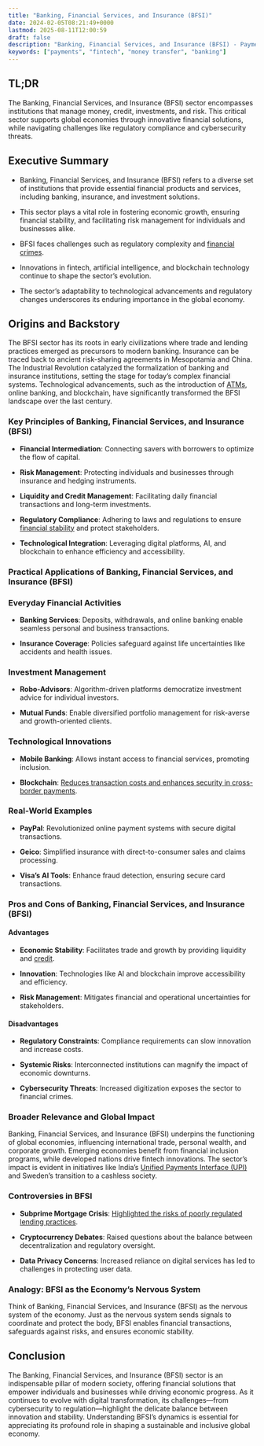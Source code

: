 ```yaml
---
title: "Banking, Financial Services, and Insurance (BFSI)"
date: 2024-02-05T08:21:49+0000
lastmod: 2025-08-11T12:00:59
draft: false
description: "Banking, Financial Services, and Insurance (BFSI) - Payment industry knowledge and insights"
keywords: ["payments", "fintech", "money transfer", "banking"]
---
```


## TL;DR

The Banking, Financial Services, and Insurance (BFSI) sector encompasses institutions that manage money, credit, investments, and risk. This critical sector supports global economies through innovative financial solutions, while navigating challenges like regulatory compliance and cybersecurity threats.

## Executive Summary

- Banking, Financial Services, and Insurance (BFSI) refers to a diverse set of institutions that provide essential financial products and services, including banking, insurance, and investment solutions.

- This sector plays a vital role in fostering economic growth, ensuring financial stability, and facilitating risk management for individuals and businesses alike.

- BFSI faces challenges such as regulatory complexity and [financial crimes](https://faisalkhanllc.xyz/resources/payments-wiki/f/financial-crimes/).

- Innovations in fintech, artificial intelligence, and blockchain technology continue to shape the sector’s evolution.

- The sector’s adaptability to technological advancements and regulatory changes underscores its enduring importance in the global economy.

## Origins and Backstory

The BFSI sector has its roots in early civilizations where trade and lending practices emerged as precursors to modern banking. Insurance can be traced back to ancient risk-sharing agreements in Mesopotamia and China. The Industrial Revolution catalyzed the formalization of banking and insurance institutions, setting the stage for today’s complex financial systems. Technological advancements, such as the introduction of [ATMs](https://faisalkhanllc.xyz/resources/payments-wiki/a/automated-teller-machine-atm/), online banking, and blockchain, have significantly transformed the BFSI landscape over the last century.

### Key Principles of Banking, Financial Services, and Insurance (BFSI)

- **Financial Intermediation**: Connecting savers with borrowers to optimize the flow of capital.

- **Risk Management**: Protecting individuals and businesses through insurance and hedging instruments.

- **Liquidity and Credit Management**: Facilitating daily financial transactions and long-term investments.

- **Regulatory Compliance**: Adhering to laws and regulations to ensure [financial stability](https://faisalkhanllc.xyz/resources/payments-wiki/f/financial-stability/) and protect stakeholders.

- **Technological Integration**: Leveraging digital platforms, AI, and blockchain to enhance efficiency and accessibility.

### Practical Applications of Banking, Financial Services, and Insurance (BFSI)

### Everyday Financial Activities

- **Banking Services**: Deposits, withdrawals, and online banking enable seamless personal and business transactions.

- **Insurance Coverage**: Policies safeguard against life uncertainties like accidents and health issues.

### Investment Management

- **Robo-Advisors**: Algorithm-driven platforms democratize investment advice for individual investors.

- **Mutual Funds**: Enable diversified portfolio management for risk-averse and growth-oriented clients.

### Technological Innovations

- **Mobile Banking**: Allows instant access to financial services, promoting inclusion.

- **Blockchain**: [Reduces transaction costs and enhances security in cross-border payments](https://faisalkhanllc.xyz/resources/payments-wiki/b/blockchain/).

### Real-World Examples

- **PayPal**: Revolutionized online payment systems with secure digital transactions.

- **Geico**: Simplified insurance with direct-to-consumer sales and claims processing.

- **Visa’s AI Tools**: Enhance fraud detection, ensuring secure card transactions.

### Pros and Cons of Banking, Financial Services, and Insurance (BFSI)

#### Advantages

- **Economic Stability**: Facilitates trade and growth by providing liquidity and [credit](https://faisalkhanllc.xyz/resources/payments-wiki/c/credit/).

- **Innovation**: Technologies like AI and blockchain improve accessibility and efficiency.

- **Risk Management**: Mitigates financial and operational uncertainties for stakeholders.

#### Disadvantages

- **Regulatory Constraints**: Compliance requirements can slow innovation and increase costs.

- **Systemic Risks**: Interconnected institutions can magnify the impact of economic downturns.

- **Cybersecurity Threats**: Increased digitization exposes the sector to financial crimes.

### Broader Relevance and Global Impact

Banking, Financial Services, and Insurance (BFSI) underpins the functioning of global economies, influencing international trade, personal wealth, and corporate growth. Emerging economies benefit from financial inclusion programs, while developed nations drive fintech innovations. The sector’s impact is evident in initiatives like India’s [Unified Payments Interface (UPI)](https://faisalkhanllc.xyz/resources/payments-wiki/u/unified-payments-interface-upi/) and Sweden’s transition to a cashless society.

### Controversies in BFSI

- **Subprime Mortgage Crisis**: [Highlighted the risks of poorly regulated lending practices](https://faisalkhanllc.xyz/resources/payments-wiki/s/sub-prime-mortgages/).

- **Cryptocurrency Debates**: Raised questions about the balance between decentralization and regulatory oversight.

- **Data Privacy Concerns**: Increased reliance on digital services has led to challenges in protecting user data.

### Analogy: BFSI as the Economy’s Nervous System

Think of Banking, Financial Services, and Insurance (BFSI) as the nervous system of the economy. Just as the nervous system sends signals to coordinate and protect the body, BFSI enables financial transactions, safeguards against risks, and ensures economic stability.

## Conclusion

The Banking, Financial Services, and Insurance (BFSI) sector is an indispensable pillar of modern society, offering financial solutions that empower individuals and businesses while driving economic progress. As it continues to evolve with digital transformation, its challenges—from cybersecurity to regulation—highlight the delicate balance between innovation and stability. Understanding BFSI’s dynamics is essential for appreciating its profound role in shaping a sustainable and inclusive global economy.